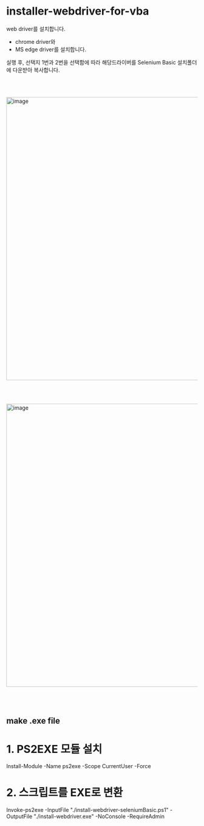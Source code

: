 # installer-webdriver-for-vba

web driver를 설치합니다.
- chrome driver와
- MS edge driver를 설치합니다.

실행 후, 선택지 1번과 2번을 선택함에 따라 해당드라이버를 Selenium Basic 설치폴더에 다운받아 복사합니다.

<br><br>

<img width="744" alt="image" src="https://github.com/user-attachments/assets/d0fc7bcc-4604-4efe-b5bc-b754bddddfa9">


<br><br>

<img width="744" alt="image" src="https://github.com/user-attachments/assets/a41ca14f-a880-43ae-b1ee-fcfde6ff8cc5">


<br><br>

## make .exe file
# 1. PS2EXE 모듈 설치
Install-Module -Name ps2exe -Scope CurrentUser -Force

# 2. 스크립트를 EXE로 변환
Invoke-ps2exe -InputFile "./install-webdriver-seleniumBasic.ps1" -OutputFile "./install-webdriver.exe" -NoConsole -RequireAdmin
